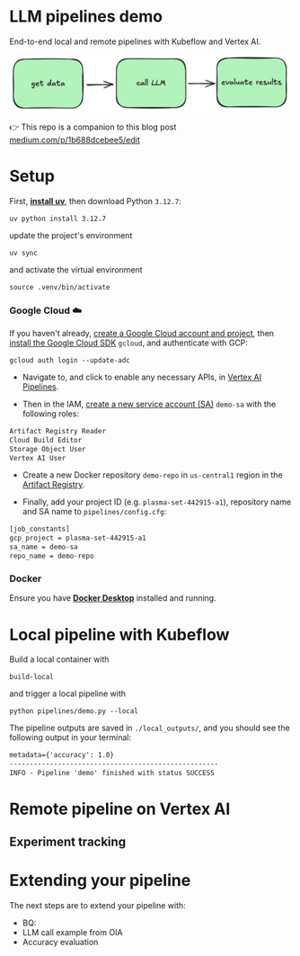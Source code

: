 # LLM pipelines demo

End-to-end local and remote pipelines with Kubeflow and Vertex AI.

<img src="docs/imgs/demo.png" width=500cm>

👉 This repo is a companion to this blog post [medium.com/p/1b688dcebee5/edit](medium.com/p/1b688dcebee5/edit)

# Setup

First, [**install uv**](https://docs.astral.sh/uv/getting-started/installation/), then download Python `3.12.7`:
```shell
uv python install 3.12.7
```
update the project's environment
```shell
uv sync
```
and activate the virtual environment
```shell
source .venv/bin/activate
```

### Google Cloud ☁️
If you haven't already, [create a Google Cloud account and project](https://console.cloud.google.com/getting-started),
then [install the Google Cloud SDK](https://cloud.google.com/sdk/docs/install) `gcloud`, and authenticate with GCP:
```shell
gcloud auth login --update-adc
```

- Navigate to, and click to enable any necessary APIs, in [Vertex AI Pipelines](https://console.cloud.google.com/vertex-ai/pipelines).

- Then in the IAM, [create a new service account (SA)](https://console.cloud.google.com/iam-admin/serviceaccounts) `demo-sa` with the following roles:
```
Artifact Registry Reader
Cloud Build Editor
Storage Object User
Vertex AI User
````

- Create a new Docker repository `demo-repo` in `us-central1` region in the [Artifact Registry](https://console.cloud.google.com/artifacts).

- Finally,  add your project ID (e.g. `plasma-set-442915-a1`), repository name and SA name to `pipelines/config.cfg`:
```
[job_constants]
gcp_project = plasma-set-442915-a1
sa_name = demo-sa
repo_name = demo-repo
```

### Docker
Ensure you have [**Docker Desktop**](https://www.docker.com/products/docker-desktop/) installed and running.


# Local pipeline with Kubeflow
Build a local container with
```shell
build-local
```
and trigger a local pipeline with
```shell
python pipelines/demo.py --local
```

The pipeline outputs are saved in `./local_outputs/`, and you should see the following output in your terminal:
```shell
metadata={'accuracy': 1.0}
----------------------------------------------------
INFO - Pipeline 'demo' finished with status SUCCESS
```

# Remote pipeline on Vertex AI


## Experiment tracking

# Extending your pipeline
The next steps are to extend your pipeline with:
- BQ:
- LLM call example from OIA
- Accuracy evaluation
